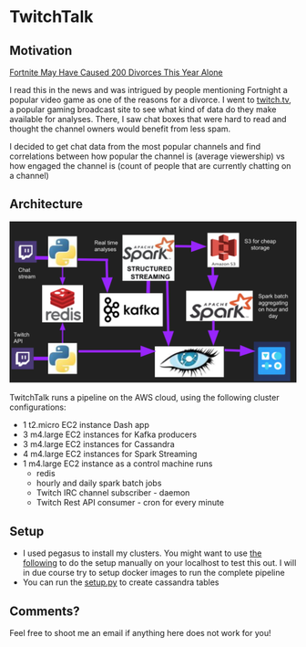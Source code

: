 # TwitchTalk
## Motivation
[Fortnite May Have Caused 200 Divorces This Year Alone](https://www.esquire.com/lifestyle/sex/a23279319/fortnite-video-game-causing-divorces/)

I read this in the news and was intrigued by people mentioning Fortnight a popular video game
as one of the reasons for a divorce. I went to [twitch.tv](http://twitch.tv), a popular gaming broadcast site
to see what kind of data do they make available for analyses. There, I saw chat boxes that were hard to read 
and thought the channel owners would benefit from less spam.

I decided to get chat data from the most popular channels and find correlations between how popular the channel is 
(average viewership) vs how engaged the channel is (count of people that are currently chatting on a channel)

## Architecture
![Alt text](docs/pipeline.png "Pipeline Architecture")

TwitchTalk runs a pipeline on the AWS cloud, using the following cluster configurations:

- 1 t2.micro EC2 instance Dash app
- 3 m4.large EC2 instances for Kafka producers
- 3 m4.large EC2 instances for Cassandra
- 4 m4.large EC2 instances for Spark Streaming
- 1 m4.large EC2 instance as a control machine runs
    - redis
    - hourly and daily spark batch jobs
    - Twitch IRC channel subscriber - daemon
    - Twitch Rest API consumer - cron for every minute

## Setup
- I used pegasus to install my clusters. You might want to use [the following](python/README.md)
to do the setup manually on your localhost to test this out. I will in due course try to setup 
docker images to run the complete pipeline
- You can run the [setup.py](python/src/setup.py) to create cassandra tables

## Comments?
Feel free to shoot me an email if anything here does not work for you!

